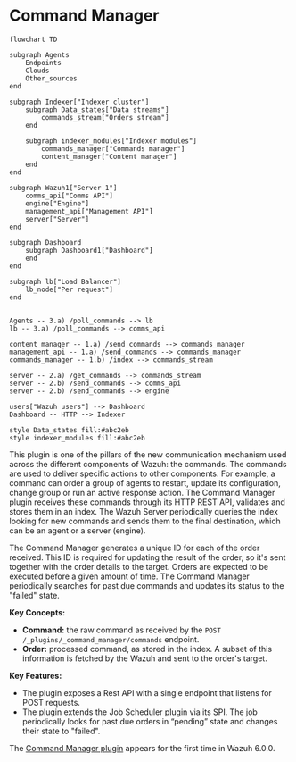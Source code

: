 # Command Manager

```mermaid
flowchart TD

subgraph Agents
    Endpoints
    Clouds
    Other_sources
end

subgraph Indexer["Indexer cluster"]
    subgraph Data_states["Data streams"]
        commands_stream["Orders stream"]
    end

    subgraph indexer_modules["Indexer modules"]
        commands_manager["Commands manager"]
        content_manager["Content manager"]
    end
end

subgraph Wazuh1["Server 1"]
    comms_api["Comms API"]
    engine["Engine"]
    management_api["Management API"]
    server["Server"]
end

subgraph Dashboard
    subgraph Dashboard1["Dashboard"]
    end
end

subgraph lb["Load Balancer"]
    lb_node["Per request"]
end


Agents -- 3.a) /poll_commands --> lb
lb -- 3.a) /poll_commands --> comms_api

content_manager -- 1.a) /send_commands --> commands_manager
management_api -- 1.a) /send_commands --> commands_manager
commands_manager -- 1.b) /index --> commands_stream

server -- 2.a) /get_commands --> commands_stream
server -- 2.b) /send_commands --> comms_api
server -- 2.b) /send_commands --> engine

users["Wazuh users"] --> Dashboard
Dashboard -- HTTP --> Indexer

style Data_states fill:#abc2eb
style indexer_modules fill:#abc2eb
```

This plugin is one of the pillars of the new communication mechanism used across the different components of Wazuh: the commands. The commands are used to deliver specific actions to other components. For example, a command can order a group of agents to restart, update its configuration, change group or run an active response action. The Command Manager plugin receives these commands through its HTTP REST API, validates and stores them in an index. The Wazuh Server periodically queries the index looking for new commands and sends them to the final destination, which can be an agent or a server (engine).

The Command Manager generates a unique ID for each of the order received. This ID is required for updating the result of the order, so it's sent together with the order details to the target. Orders are expected to be executed before a given amount of time. The Command Manager periodically searches for past due commands and updates its status to the "failed" state.

**Key Concepts:**
- **Command:** the raw command as received by the `POST /_plugins/_command_manager/commands` endpoint.
- **Order:** processed command, as stored in the index. A subset of this information is fetched by the Wazuh and sent to the order's target.

**Key Features:**
- The plugin exposes a Rest API with a single endpoint that listens for POST requests.
- The plugin extends the Job Scheduler plugin via its SPI. The job periodically looks for past due orders in “pending” state and changes their state to "failed".

The [Command Manager plugin](https://github.com/wazuh/wazuh-indexer/issues/349) appears for the first time in Wazuh 6.0.0.